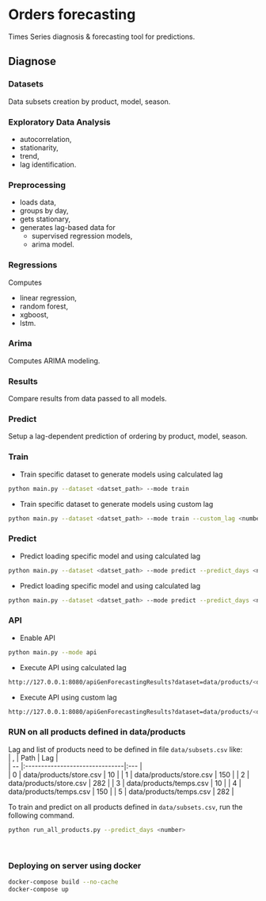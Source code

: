 # Orders forecasting
Times Series diagnosis & forecasting tool for predictions.

## Diagnose

### Datasets
Data subsets creation by product, model, season.

### Exploratory Data Analysis
* autocorrelation,
* stationarity,
* trend,
* lag identification.

### Preprocessing
* loads data,
* groups by day,
* gets stationary,
* generates lag-based data for
    * supervised regression models,
    * arima model.

### Regressions
Computes
* linear regression,
* random forest,
* xgboost,
* lstm.

### Arima
Computes ARIMA modeling.

### Results
Compare results from data passed to all models.

### Predict
Setup a lag-dependent prediction of ordering by product, model, season.

### Train
* Train specific dataset to generate models using calculated lag
```bash
python main.py --dataset <datset_path> --mode train
``` 
* Train specific dataset to generate models using custom lag
```bash
python main.py --dataset <datset_path> --mode train --custom_lag <number>
``` 

### Predict
* Predict loading specific model and using calculated lag
```bash
python main.py --dataset <datset_path> --mode predict --predict_days <number> --model_to_load <model_path>
``` 
* Predict loading specific model and using calculated lag
```bash
python main.py --dataset <datset_path> --mode predict --predict_days <number> --model_to_load <model_path> --custom_lag <number>
``` 

### API
* Enable API
```bash
python main.py --mode api
``` 
* Execute API using calculated lag
```bash
http://127.0.0.1:8080/apiGenForecastingResults?dataset=data/products/<datset_path>&custom_lag=NA
``` 
* Execute API using custom lag
```bash
http://127.0.0.1:8080/apiGenForecastingResults?dataset=data/products/<datset_path>&custom_lag=<number>
``` 

### RUN on all products defined in data/products
Lag and list of products need to be defined in file `data/subsets.csv` like:  
| ,  | Path                           | Lag |  
| -- |:-------------------------------|:--- |  
| 0  | data/products/store.csv | 10  |
| 1  | data/products/store.csv | 150 |
| 2  | data/products/store.csv | 282 | 
| 3  | data/products/temps.csv | 10  |
| 4  | data/products/temps.csv | 150 |
| 5  | data/products/temps.csv | 282 | 
<br>

To train and predict on all products defined in `data/subsets.csv`, run the following command. 
```bash
python run_all_products.py --predict_days <number>
``` 
<br>

### Deploying on server using docker
```bash
docker-compose build --no-cache
docker-compose up
``` 
